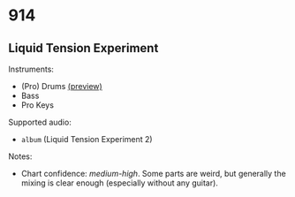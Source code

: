 # 914

## Liquid Tension Experiment

Instruments:

  * (Pro) Drums [(preview)](http://pages.cs.wisc.edu/~tolly/customs/?title=914&artist=liquid-tension-experiment)
  * Bass
  * Pro Keys

Supported audio:

  * `album` (Liquid Tension Experiment 2)

Notes:

  * Chart confidence: *medium-high*. Some parts are weird, but generally the mixing is clear enough (especially without any guitar).


